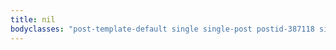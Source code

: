 ```yaml
---
title: nil
bodyclasses: "post-template-default single single-post postid-387118 single-format-standard tribe-js c-sw unboxed centercatnav bodybg1"
---
```

